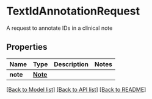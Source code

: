 # TextIdAnnotationRequest

A request to annotate IDs in a clinical note
## Properties
Name | Type | Description | Notes
------------ | ------------- | ------------- | -------------
**note** | [**Note**](Note.md) |  | 

[[Back to Model list]](../README.md#documentation-for-models) [[Back to API list]](../README.md#documentation-for-api-endpoints) [[Back to README]](../README.md)


